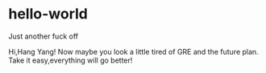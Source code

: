 # hello-world
Just another fuck off

Hi,Hang Yang!
Now maybe you look a little tired of GRE and the future plan.
Take it easy,everything will go better!
